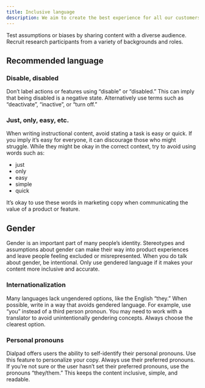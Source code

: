 ```yaml
---
title: Inclusive language
description: We aim to create the best experience for all our customers—and their customers. To do so, we need to be clear and concise in our language as well as welcomed and included.
---
```


Test assumptions or biases by sharing content with a diverse audience. Recruit research participants from a variety of backgrounds and roles.

## Recommended language

### Disable, disabled

Don’t label actions or features using “disable” or “disabled.” This can imply that being disabled is a negative state. Alternatively use terms such as “deactivate”, “inactive”, or “turn off.”

<dialtone-usage>
<template #do>

[ image of Ai “On” example ]

</template>
<template #dont>

[ image of Ai Disabled example ]

</template>
</dialtone-usage>

### Just, only, easy, etc.

When writing instructional content, avoid stating a task is easy or quick. If you imply it’s easy for everyone, it can discourage those who might struggle. While they might be okay in the correct context, try to avoid using words such as:

* just
* only
* easy
* simple
* quick

It’s okay to use these words in marketing copy when communicating the value of a product or feature.

## Gender

Gender is an important part of many people’s identity. Stereotypes and assumptions about gender can make their way into product experiences and leave people feeling excluded or misrepresented. When you do talk about gender, be intentional. Only use gendered language if it makes your content more inclusive and accurate.

### Internationalization

Many languages lack ungendered options, like the English “they.” When possible, write in a way that avoids gendered language. For example, use “you” instead of a third person pronoun. You may need to work with a translator to avoid unintentionally gendering concepts. Always choose the clearest option.

### Personal pronouns

Dialpad offers users the ability to self-identify their personal pronouns. Use this feature to personalize your copy. Always use their preferred pronouns. If you’re not sure or the user hasn’t set their preferred pronouns, use the pronouns “they/them.” This keeps the content inclusive, simple, and readable.
